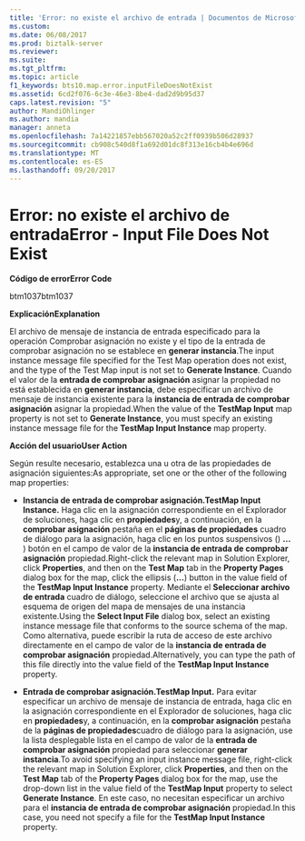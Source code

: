 ```yaml
---
title: 'Error: no existe el archivo de entrada | Documentos de Microsoft'
ms.custom: 
ms.date: 06/08/2017
ms.prod: biztalk-server
ms.reviewer: 
ms.suite: 
ms.tgt_pltfrm: 
ms.topic: article
f1_keywords: bts10.map.error.inputFileDoesNotExist
ms.assetid: 6cd2f076-6c3e-46e3-8be4-dad2d9b95d37
caps.latest.revision: "5"
author: MandiOhlinger
ms.author: mandia
manager: anneta
ms.openlocfilehash: 7a14221857ebb567020a52c2ff0939b506d28937
ms.sourcegitcommit: cb908c540d8f1a692d01dc8f313e16cb4b4e696d
ms.translationtype: MT
ms.contentlocale: es-ES
ms.lasthandoff: 09/20/2017
---
```

# <a name="error---input-file-does-not-exist"></a><span data-ttu-id="a6e81-102">Error: no existe el archivo de entrada</span><span class="sxs-lookup"><span data-stu-id="a6e81-102">Error - Input File Does Not Exist</span></span>
<span data-ttu-id="a6e81-103">**Código de error**</span><span class="sxs-lookup"><span data-stu-id="a6e81-103">**Error Code**</span></span>  
  
 <span data-ttu-id="a6e81-104">btm1037</span><span class="sxs-lookup"><span data-stu-id="a6e81-104">btm1037</span></span>  
  
 <span data-ttu-id="a6e81-105">**Explicación**</span><span class="sxs-lookup"><span data-stu-id="a6e81-105">**Explanation**</span></span>  
  
 <span data-ttu-id="a6e81-106">El archivo de mensaje de instancia de entrada especificado para la operación Comprobar asignación no existe y el tipo de la entrada de comprobar asignación no se establece en **generar instancia**.</span><span class="sxs-lookup"><span data-stu-id="a6e81-106">The input instance message file specified for the Test Map operation does not exist, and the type of the Test Map input is not set to **Generate Instance**.</span></span> <span data-ttu-id="a6e81-107">Cuando el valor de la **entrada de comprobar asignación** asignar la propiedad no está establecida en **generar instancia**, debe especificar un archivo de mensaje de instancia existente para la **instancia de entrada de comprobar asignación** asignar la propiedad.</span><span class="sxs-lookup"><span data-stu-id="a6e81-107">When the value of the **TestMap Input** map property is not set to **Generate Instance**, you must specify an existing instance message file for the **TestMap Input Instance** map property.</span></span>  
  
 <span data-ttu-id="a6e81-108">**Acción del usuario**</span><span class="sxs-lookup"><span data-stu-id="a6e81-108">**User Action**</span></span>  
  
 <span data-ttu-id="a6e81-109">Según resulte necesario, establezca una u otra de las propiedades de asignación siguientes:</span><span class="sxs-lookup"><span data-stu-id="a6e81-109">As appropriate, set one or the other of the following map properties:</span></span>  
  
-   <span data-ttu-id="a6e81-110">**Instancia de entrada de comprobar asignación.**</span><span class="sxs-lookup"><span data-stu-id="a6e81-110">**TestMap Input Instance.**</span></span> <span data-ttu-id="a6e81-111">Haga clic en la asignación correspondiente en el Explorador de soluciones, haga clic en **propiedades**y, a continuación, en la **comprobar asignación** pestaña en el **páginas de propiedades** cuadro de diálogo para la asignación, haga clic en los puntos suspensivos () **...** ) botón en el campo de valor de la **instancia de entrada de comprobar asignación** propiedad.</span><span class="sxs-lookup"><span data-stu-id="a6e81-111">Right-click the relevant map in Solution Explorer, click **Properties**, and then on the **Test Map** tab in the **Property Pages** dialog box for the map, click the ellipsis (**...**) button in the value field of the **TestMap Input Instance** property.</span></span> <span data-ttu-id="a6e81-112">Mediante el **Seleccionar archivo de entrada** cuadro de diálogo, seleccione el archivo que se ajusta al esquema de origen del mapa de mensajes de una instancia existente.</span><span class="sxs-lookup"><span data-stu-id="a6e81-112">Using the **Select Input File** dialog box, select an existing instance message file that conforms to the source schema of the map.</span></span> <span data-ttu-id="a6e81-113">Como alternativa, puede escribir la ruta de acceso de este archivo directamente en el campo de valor de la **instancia de entrada de comprobar asignación** propiedad.</span><span class="sxs-lookup"><span data-stu-id="a6e81-113">Alternatively, you can type the path of this file directly into the value field of the **TestMap Input Instance** property.</span></span>  
  
-   <span data-ttu-id="a6e81-114">**Entrada de comprobar asignación.**</span><span class="sxs-lookup"><span data-stu-id="a6e81-114">**TestMap Input.**</span></span> <span data-ttu-id="a6e81-115">Para evitar especificar un archivo de mensaje de instancia de entrada, haga clic en la asignación correspondiente en el Explorador de soluciones, haga clic en **propiedades**y, a continuación, en la **comprobar asignación** pestaña de la **páginas de propiedades**cuadro de diálogo para la asignación, use la lista desplegable lista en el campo de valor de la **entrada de comprobar asignación** propiedad para seleccionar **generar instancia**.</span><span class="sxs-lookup"><span data-stu-id="a6e81-115">To avoid specifying an input instance message file, right-click the relevant map in Solution Explorer, click **Properties**, and then on the **Test Map** tab of the **Property Pages** dialog box for the map, use the drop-down list in the value field of the **TestMap Input** property to select **Generate Instance**.</span></span> <span data-ttu-id="a6e81-116">En este caso, no necesitan especificar un archivo para el **instancia de entrada de comprobar asignación** propiedad.</span><span class="sxs-lookup"><span data-stu-id="a6e81-116">In this case, you need not specify a file for the **TestMap Input Instance** property.</span></span>